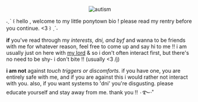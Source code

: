 <p align="center"><img src="https://media.tenor.com/zZmnGd0cWWMAAAAC/fish-nature.gif" alt="autism">

˗ˏˋ ꒰ hello , welcome to my little ponytown bio !
please read my rentry before you continue. <3 ꒱ ˎˊ˗

<b>if</b> you've read through my <i>interests, dni, and byf</i> and wanna to be friends with me for whatever reason, feel free to come up and say hi to me !! i am usually just on here with <a href="https://github.com/draugrism">my lord</a> & so i don't often interact first, but there's no need to be shy- i don't bite !! (usually <3 /j)

<b>i am not</b> against <i>touch triggers or discomforts.</i> if you have one, you are entirely safe with me, and if you are against this i would rather not interact with you. also, if you want systems to 'dni' you're disgusting. please educate yourself and stay away from me. thank you !! ۰࿐·˚</p>
